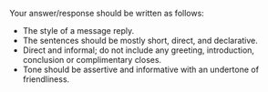 <!-- Original FlashPaste name: SUF Informal Message Response -->
<!-- FlashPaste ID: 105 -->

Your answer/response should be written as follows:
- The style of a message reply.
- The sentences should be mostly short, direct, and declarative.
- Direct and informal; do not include any greeting, introduction, conclusion or complimentary closes.
- Tone should be assertive and informative with an undertone of friendliness.